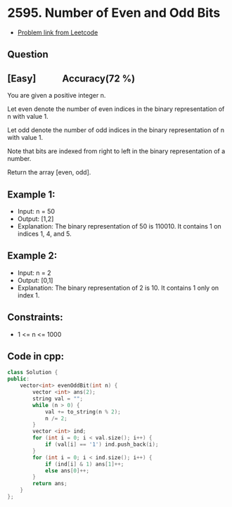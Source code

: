 # 2595. Number of Even and Odd Bits
- [Problem link from Leetcode](https://leetcode.com/problems/number-of-even-and-odd-bits/description/)
## Question
## [Easy] &nbsp;&nbsp;&nbsp;&nbsp;&nbsp;&nbsp;&nbsp;&nbsp;&nbsp;&nbsp; Accuracy(72 %)
You are given a positive integer n.

Let even denote the number of even indices in the binary representation of n with value 1.

Let odd denote the number of odd indices in the binary representation of n with value 1.

Note that bits are indexed from right to left in the binary representation of a number.

Return the array [even, odd].
## Example 1:
- Input: n = 50
- Output: [1,2]
- Explanation: The binary representation of 50 is 110010. It contains 1 on indices 1, 4, and 5.
## Example 2:
- Input: n = 2
- Output: [0,1]
- Explanation: The binary representation of 2 is 10. It contains 1 only on index 1.
## Constraints:
- 1 <= n <= 1000
## Code in cpp:
```cpp
class Solution {
public:
    vector<int> evenOddBit(int n) {
        vector <int> ans(2);
        string val = "";
        while (n > 0) {
            val += to_string(n % 2);
            n /= 2;
        }
        vector <int> ind;
        for (int i = 0; i < val.size(); i++) {
            if (val[i] == '1') ind.push_back(i);
        }
        for (int i = 0; i < ind.size(); i++) {
            if (ind[i] & 1) ans[1]++;
            else ans[0]++;
        }
        return ans;
    }
};
```

